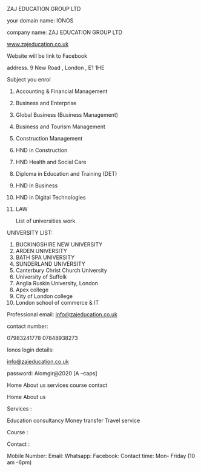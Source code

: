 ZAJ EDUCATION GROUP LTD

your domain name: IONOS

company name: ZAJ EDUCATION GROUP LTD

www.zajeducation.co.uk

Website will be link to Facebook

address. 9 New Road , London , E1 1HE

Subject you enrol

1. Accounting & Financial Management

2. Business and Enterprise

3. Global Business (Business Management)

4. Business and Tourism Management

5. Construction Management
6. HND in Construction

7. HND Health and Social Care
8. Diploma in Education and Training (DET)

9. HND in Business

10. HND in Digital Technologies

11. LAW

    List of universities work.

UNIVERSITY LIST:

1. BUCKINGSHIRE NEW UNIVERSITY
2. ARDEN UNIVERSITY
3. BATH SPA UNIVERSITY
4. SUNDERLAND UNIVERSITY
5. Canterbury Christ Church University
6. University of Suffolk
7. Anglia Ruskin University, London
8. Apex college
9. City of London college
10. London school of commerce & IT

Professional email: info@zajeducation.co.uk

contact number:

07983241778
07848938273

Ionos login details:

info@zajeducation.co.uk

password: Alomgir@2020 [A –caps]

Home About us services course contact

Home
About us

Services :

Education consultancy
Money transfer
Travel service

Course :

Contact :

Mobile Number:
Email:
Whatsapp:
Facebook:
Contact time: Mon- Friday (10 am -6pm)
